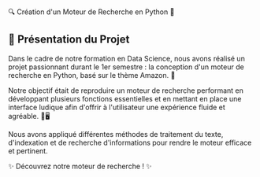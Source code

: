 🔍 Création d'un Moteur de Recherche en Python 🚀

## 📌 Présentation du Projet

Dans le cadre de notre formation en Data Science, nous avons réalisé un projet passionnant durant le 1er semestre : la conception d'un moteur de recherche en Python, basé sur le thème Amazon. 🛒

Notre objectif était de reproduire un moteur de recherche performant en développant plusieurs fonctions essentielles et en mettant en place une interface ludique afin d'offrir à l'utilisateur une expérience fluide et agréable. 🎨🖥️

Nous avons appliqué différentes méthodes de traitement du texte, d'indexation et de recherche d'informations pour rendre le moteur efficace et pertinent.

✨ Découvrez notre moteur de recherche ! ✨
